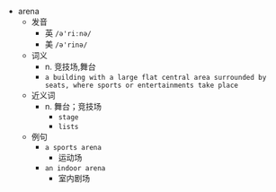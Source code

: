 - arena
  - 发音
    - 英 `/ə'riːnə/`
    - 美 `/ə'rinə/`
  - 词义
    - n. 竞技场,舞台
    - `a building with a large flat central area surrounded by seats, where sports or entertainments take place`
  - 近义词
    - n. 舞台；竞技场
      - `stage`
      - `lists`
  - 例句
    - `a sports arena`
      - 运动场
    - `an indoor arena`
      - 室内剧场

